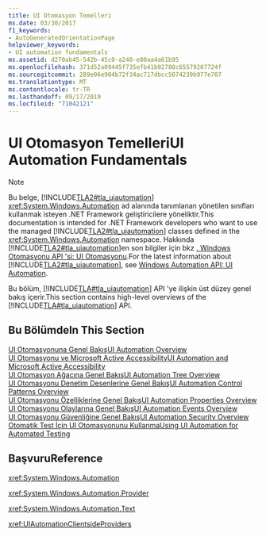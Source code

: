 ```yaml
---
title: UI Otomasyon Temelleri
ms.date: 03/30/2017
f1_keywords:
- AutoGeneratedOrientationPage
helpviewer_keywords:
- UI automation fundamentals
ms.assetid: d270ab45-542b-45c0-a240-e80aa4a61b95
ms.openlocfilehash: 371d52a09445f735efb41b02780c65579207724f
ms.sourcegitcommit: 289e06e904b72f34ac717dbcc5074239b977e707
ms.translationtype: MT
ms.contentlocale: tr-TR
ms.lasthandoff: 09/17/2019
ms.locfileid: "71042121"
---
```

# <a name="ui-automation-fundamentals"></a><span data-ttu-id="f0bb9-102">UI Otomasyon Temelleri</span><span class="sxs-lookup"><span data-stu-id="f0bb9-102">UI Automation Fundamentals</span></span>
> [!NOTE]
> <span data-ttu-id="f0bb9-103">Bu belge, [!INCLUDE[TLA2#tla_uiautomation](../../../includes/tla2sharptla-uiautomation-md.md)] <xref:System.Windows.Automation> ad alanında tanımlanan yönetilen sınıfları kullanmak isteyen .NET Framework geliştiricilere yöneliktir.</span><span class="sxs-lookup"><span data-stu-id="f0bb9-103">This documentation is intended for .NET Framework developers who want to use the managed [!INCLUDE[TLA2#tla_uiautomation](../../../includes/tla2sharptla-uiautomation-md.md)] classes defined in the <xref:System.Windows.Automation> namespace.</span></span> <span data-ttu-id="f0bb9-104">Hakkında [!INCLUDE[TLA2#tla_uiautomation](../../../includes/tla2sharptla-uiautomation-md.md)]en son bilgiler için bkz [. Windows Otomasyonu API 'si: UI Otomasyonu](https://go.microsoft.com/fwlink/?LinkID=156746).</span><span class="sxs-lookup"><span data-stu-id="f0bb9-104">For the latest information about [!INCLUDE[TLA2#tla_uiautomation](../../../includes/tla2sharptla-uiautomation-md.md)], see [Windows Automation API: UI Automation](https://go.microsoft.com/fwlink/?LinkID=156746).</span></span>  
  
 <span data-ttu-id="f0bb9-105">Bu bölüm, [!INCLUDE[TLA#tla_uiautomation](../../../includes/tlasharptla-uiautomation-md.md)] API 'ye ilişkin üst düzey genel bakış içerir.</span><span class="sxs-lookup"><span data-stu-id="f0bb9-105">This section contains high-level overviews of the [!INCLUDE[TLA#tla_uiautomation](../../../includes/tlasharptla-uiautomation-md.md)] API.</span></span>  
  
## <a name="in-this-section"></a><span data-ttu-id="f0bb9-106">Bu Bölümde</span><span class="sxs-lookup"><span data-stu-id="f0bb9-106">In This Section</span></span>  
 [<span data-ttu-id="f0bb9-107">UI Otomasyonuna Genel Bakış</span><span class="sxs-lookup"><span data-stu-id="f0bb9-107">UI Automation Overview</span></span>](ui-automation-overview.md)  
 [<span data-ttu-id="f0bb9-108">UI Otomasyonu ve Microsoft Active Accessibility</span><span class="sxs-lookup"><span data-stu-id="f0bb9-108">UI Automation and Microsoft Active Accessibility</span></span>](ui-automation-and-microsoft-active-accessibility.md)  
 [<span data-ttu-id="f0bb9-109">UI Otomasyon Ağacına Genel Bakış</span><span class="sxs-lookup"><span data-stu-id="f0bb9-109">UI Automation Tree Overview</span></span>](ui-automation-tree-overview.md)  
 [<span data-ttu-id="f0bb9-110">UI Otomasyonu Denetim Desenlerine Genel Bakış</span><span class="sxs-lookup"><span data-stu-id="f0bb9-110">UI Automation Control Patterns Overview</span></span>](ui-automation-control-patterns-overview.md)  
 [<span data-ttu-id="f0bb9-111">UI Otomasyonu Özelliklerine Genel Bakış</span><span class="sxs-lookup"><span data-stu-id="f0bb9-111">UI Automation Properties Overview</span></span>](ui-automation-properties-overview.md)  
 [<span data-ttu-id="f0bb9-112">UI Otomasyonu Olaylarına Genel Bakış</span><span class="sxs-lookup"><span data-stu-id="f0bb9-112">UI Automation Events Overview</span></span>](ui-automation-events-overview.md)  
 [<span data-ttu-id="f0bb9-113">UI Otomasyonu Güvenliğine Genel Bakış</span><span class="sxs-lookup"><span data-stu-id="f0bb9-113">UI Automation Security Overview</span></span>](ui-automation-security-overview.md)  
 [<span data-ttu-id="f0bb9-114">Otomatik Test İçin UI Otomasyonunu Kullanma</span><span class="sxs-lookup"><span data-stu-id="f0bb9-114">Using UI Automation for Automated Testing</span></span>](using-ui-automation-for-automated-testing.md)  
  
## <a name="reference"></a><span data-ttu-id="f0bb9-115">Başvuru</span><span class="sxs-lookup"><span data-stu-id="f0bb9-115">Reference</span></span>  
 <xref:System.Windows.Automation>  
  
 <xref:System.Windows.Automation.Provider>  
  
 <xref:System.Windows.Automation.Text>  
  
 <xref:UIAutomationClientsideProviders>
